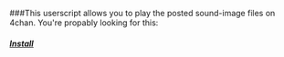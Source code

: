 ###This userscript allows you to play the posted sound-image files on 4chan.
You're propably looking for this:
##### [Install](https://github.com/ms11/4chanSoundPlayer/raw/master/4chanSP.user.js "Install")
